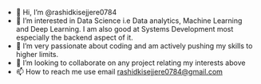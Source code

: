 - 👋 Hi, I’m @rashidkisejjere0784
- 👀 I’m interested in Data Science i.e Data analytics, Machine Learning and Deep Learning. I am also good at Systems Development most especially the backend aspect of it.
- 🌱 I’m very passionate about coding and am actively pushing my skills to higher limits.
- 💞️ I’m looking to collaborate on any project relating my interests above
- 📫 How to reach me use email rashidkisejjere0784@gmail.com

<!---
rashidkisejjere0784/rashidkisejjere0784 is a ✨ special ✨ repository because its `README.md` (this file) appears on your GitHub profile.
You can click the Preview link to take a look at your changes.
--->
